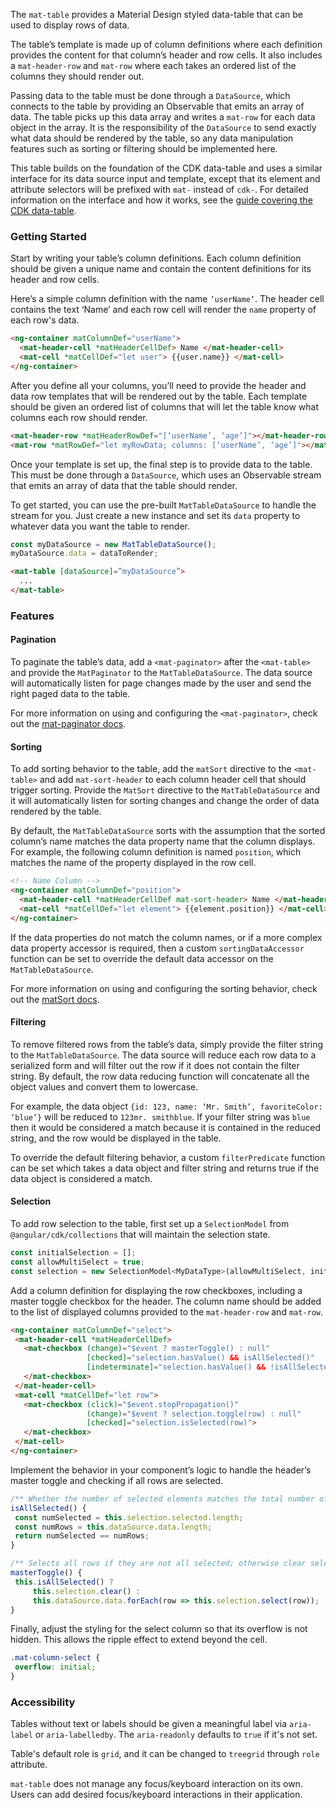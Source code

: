 The `mat-table` provides a Material Design styled data-table that can be used to display rows of data. 

The table’s template is made up of column definitions where each definition provides the content for that column’s header and row cells. It also includes a `mat-header-row` and `mat-row` where each takes an ordered list of the columns they should render out.

Passing data to the table must be done through a `DataSource`, which connects to the table by providing an Observable that emits an array of data. The table picks up this data array and writes a `mat-row` for each data object in the array. It is the responsibility of the `DataSource` to send exactly what data should be rendered by the table, so any data manipulation features such as sorting or filtering should be implemented here.

This table builds on the foundation of the CDK data-table and uses a similar interface for its
data source input and template, except that its element and attribute selectors will be prefixed 
with `mat-` instead of `cdk-`. For detailed information on the interface and how it works, see the [guide covering the CDK data-table](https://material.angular.io/guide/cdk-table).

### Getting Started

<!-- example(table-basic) -->

Start by writing your table’s column definitions. Each column definition should be given a unique name and contain the content definitions for its header and row cells.

Here’s a simple column definition with the name `’userName’`. The header cell contains the text ‘Name’ and each row cell will render the `name` property of each row's data.

```html
<ng-container matColumnDef="userName">
  <mat-header-cell *matHeaderCellDef> Name </mat-header-cell>
  <mat-cell *matCellDef="let user"> {{user.name}} </mat-cell>
</ng-container>
```

After you define all your columns, you’ll need to provide the header and data row templates that will be rendered out by the table. Each template should be given an ordered list of columns that will let the table know what columns each row should render.

```html
<mat-header-row *matHeaderRowDef="[‘userName’, ‘age’]"></mat-header-row>
<mat-row *matRowDef="let myRowData; columns: [‘userName’, ‘age’]"></mat-row>
```

Once your template is set up, the final step is to provide data to the table. This must be done through a `DataSource`, which uses an Observable stream that emits an array of data that the table should render. 

To get started, you can use the pre-built `MatTableDataSource` to handle the stream for you. Just create a new instance and set its `data` property to whatever data you want the table to render.

```ts
const myDataSource = new MatTableDataSource();
myDataSource.data = dataToRender;
```

```html
<mat-table [dataSource]=”myDataSource”>
  ...
</mat-table>
```

### Features

#### Pagination

To paginate the table’s data, add a `<mat-paginator>` after the `<mat-table>` and provide the `MatPaginator` to the `MatTableDataSource`. The data source will automatically listen for page changes made by the user and send the right paged data to the table.

For more information on using and configuring the `<mat-paginator>`, check out the [mat-paginator docs](https://material.angular.io/components/paginator/overview).

<!-- example(table-pagination) -->

#### Sorting

To add sorting behavior to the table, add the `matSort` directive to the `<mat-table>` and add `mat-sort-header` to each column header cell that should trigger sorting. Provide the `MatSort` directive to the `MatTableDataSource` and it will automatically listen for sorting changes and change the order of data rendered by the table.

By default, the `MatTableDataSource` sorts with the assumption that the sorted column’s name matches the data property name that the column displays. For example, the following column definition is named `position`, which matches the name of the property displayed in the row cell.

```html
<!-- Name Column -->
<ng-container matColumnDef="position">
  <mat-header-cell *matHeaderCellDef mat-sort-header> Name </mat-header-cell>
  <mat-cell *matCellDef="let element"> {{element.position}} </mat-cell>
</ng-container>
```

If the data properties do not match the column names, or if a more complex data property accessor is required, then a custom `sortingDataAccessor` function can be set to override the default data accessor on the `MatTableDataSource`.

<!-- example(table-sorting) -->

For more information on using and configuring the sorting behavior, check out the [matSort docs](https://material.angular.io/components/sort/overview).

#### Filtering

To remove filtered rows from the table’s data, simply provide the filter string to the `MatTableDataSource`. The data source will reduce each row data to a serialized form and will filter out the row if it does not contain the filter string. By default, the row data reducing function will concatenate all the object values and convert them to lowercase.

For example, the data object `{id: 123, name: ‘Mr. Smith’, favoriteColor: ‘blue’}` will be reduced to `123mr. smithblue`. If your filter string was `blue` then it would be considered a match because it is contained in the reduced string, and the row would be displayed in the table.

To override the default filtering behavior, a custom `filterPredicate` function can be set which takes a data object and filter string and returns true if the data object is considered a match.

<!--- example(table-filtering) -->

#### Selection

To add row selection to the table, first set up a `SelectionModel` from `@angular/cdk/collections` that will maintain the selection state.

```js
const initialSelection = [];
const allowMultiSelect = true;
const selection = new SelectionModel<MyDataType>(allowMultiSelect, initialSelection);
```

Add a column definition for displaying the row checkboxes, including a master toggle checkbox for the header. The column name should be added to the list of displayed columns provided to the `mat-header-row` and `mat-row`.

```html
<ng-container matColumnDef="select">
 <mat-header-cell *matHeaderCellDef>
   <mat-checkbox (change)="$event ? masterToggle() : null"
                 [checked]="selection.hasValue() && isAllSelected()"
                 [indeterminate]="selection.hasValue() && !isAllSelected()">
   </mat-checkbox>
 </mat-header-cell>
 <mat-cell *matCellDef="let row">
   <mat-checkbox (click)="$event.stopPropagation()"
                 (change)="$event ? selection.toggle(row) : null"
                 [checked]="selection.isSelected(row)">
   </mat-checkbox>
 </mat-cell>
</ng-container>
```

Implement the behavior in your component’s logic to handle the header’s master toggle and checking if all rows are selected.

```js
/** Whether the number of selected elements matches the total number of rows. */
isAllSelected() {
 const numSelected = this.selection.selected.length;
 const numRows = this.dataSource.data.length;
 return numSelected == numRows;
}

/** Selects all rows if they are not all selected; otherwise clear selection. */
masterToggle() {
 this.isAllSelected() ?
     this.selection.clear() :
     this.dataSource.data.forEach(row => this.selection.select(row));
}
```

Finally, adjust the styling for the select column so that its overflow is not hidden. This allows the ripple effect to extend beyond the cell.

```css
.mat-column-select {
 overflow: initial;
}
```

<!--- example(table-selection) -->

### Accessibility
Tables without text or labels should be given a meaningful label via `aria-label` or
`aria-labelledby`. The `aria-readonly` defaults to `true` if it's not set.

Table's default role is `grid`, and it can be changed to `treegrid` through `role` attribute.

`mat-table` does not manage any focus/keyboard interaction on its own. Users can add desired
focus/keyboard interactions in their application.
